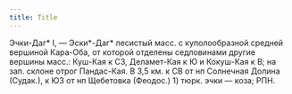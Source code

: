```yaml
---
title: Title
---
```


Эчки-Даг* I, — Эски*-Даг* лесистый масс. с куполообразной средней вершиной
Кара-Оба, от которой отделены седловинами другие вершины масс.: Куш-Кая к СЗ,
Деламет-Кая к Ю и Кокуш-Кая к В; на зап. склоне отрог Пандас-Кая. В 3,5 км. к СВ
от нп Солнечная Долина (Судак.), к ЮЗ от нп Щебетовка (Феодос.) 1) тюрк. эчки —
коза; РПН.

